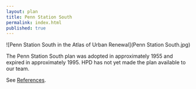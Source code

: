 ```yaml
---
layout: plan
title: Penn Station South
permalink: index.html
published: true
---
```


![Penn Station South in the Atlas of Urban Renewal](Penn Station South.jpg)

The Penn Station South plan was adopted in approximately 1955 and expired in approximately 1995. HPD has not yet made the plan available to our team.

See [References](http://www.urbanreviewer.org/#page=references.html). 